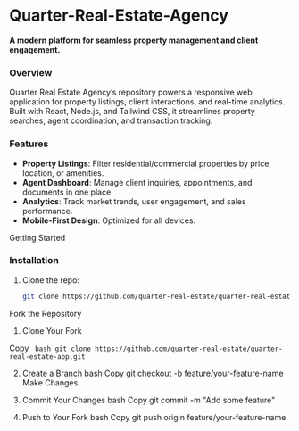 # Quarter-Real-Estate-Agency
**A modern platform for seamless property management and client engagement.**  

### Overview  
Quarter Real Estate Agency’s repository powers a responsive web application for property listings, client interactions, and real-time analytics. Built with React, Node.js, and Tailwind CSS, it streamlines property searches, agent coordination, and transaction tracking.  

### Features  
- **Property Listings**: Filter residential/commercial properties by price, location, or amenities.  
- **Agent Dashboard**: Manage client inquiries, appointments, and documents in one place.  
- **Analytics**: Track market trends, user engagement, and sales performance.  
- **Mobile-First Design**: Optimized for all devices.  

Getting Started

### Installation  
1. Clone the repo:  
   ```bash  
   git clone https://github.com/quarter-real-estate/quarter-real-estate-app.git    


Fork the Repository

1. Clone Your Fork

Copy
``` bash git clone https://github.com/quarter-real-estate/quarter-real-estate-app.git```
 
2. Create a Branch
bash
Copy
git checkout -b feature/your-feature-name
Make Changes

3. Commit Your Changes
bash
Copy
git commit -m "Add some feature"

4. Push to Your Fork
bash
Copy
git push origin feature/your-feature-name
